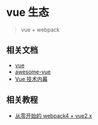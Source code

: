 # vue 生态

> vue + webpack

## 相关文档

- [vue](https://cn.vuejs.org/)
- [awesome-vue](https://github.com/vuejs/awesome-vue#components--libraries)
- [Vue 技术内幕](http://hcysun.me/vue-design/)

## 相关教程

- [从零开始的 webpack4 + vue2.x](https://segmentfault.com/a/1190000014251654)
